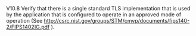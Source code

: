 V10.8 Verify that there is a single standard TLS implementation that is used by the application that is configured to operate in an approved mode of operation (See http://csrc.nist.gov/groups/STM/cmvp/documents/fips140-2/FIPS1402IG.pdf ).